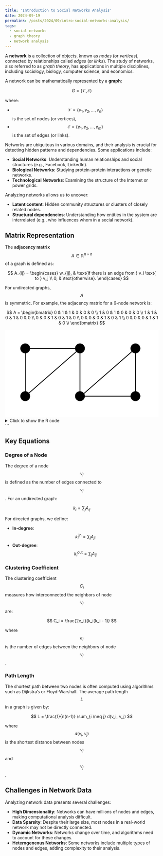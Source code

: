 ```yaml
---
title: 'Introduction to Social Networks Analysis'
date: 2024-09-19
permalink: /posts/2024/09/intro-social-networks-analysis/
tags:
  - social networks
  - graph theory
  - network analysis
---
```




A **network** is a collection of objects, known as *nodes* (or *vertices*), connected by relationships called *edges* (or *links*). The study of networks, also referred to as *graph theory*, has applications in multiple disciplines, including sociology, biology, computer science, and economics.

A network can be mathematically represented by a **graph**:

$$
G = (\mathcal{V}, \mathcal{E})
$$

where:

- $$\mathcal{V} = \{v_1, v_2, \dots, v_n\}$$ is the set of nodes (or vertices),
- $$\mathcal{E} = \{e_1, e_2, \dots, e_m\}$$ is the set of edges (or links).


Networks are ubiquitous in various domains, and their analysis is crucial for detecting hidden patterns and dependencies. Some applications include:

- **Social Networks**: Understanding human relationships and social structures (e.g., Facebook, LinkedIn).
- **Biological Networks**: Studying protein-protein interactions or genetic networks.
- **Technological Networks**: Examining the structure of the Internet or power grids.

Analyzing networks allows us to uncover:

- **Latent content**: Hidden community structures or clusters of closely related nodes.
- **Structural dependencies**: Understanding how entities in the system are interrelated (e.g., who influences whom in a social network).



## Matrix Representation

The **adjacency matrix** $$A \in \mathbb{R}^{n \times n}$$ of a graph is defined as:

$$
A_{ij} = 
\begin{cases} 
w_{ij}, & \text{if there is an edge from } v_i \text{ to } v_j \\
0, & \text{otherwise}.
\end{cases}
$$

For undirected graphs, $$A$$ is symmetric. For example, the adjacency matrix for a 6-node network is:

$$
A =
\begin{bmatrix}
0 & 1 & 1 & 0 & 0 & 0 \\
1 & 0 & 1 & 0 & 0 & 0 \\
1 & 1 & 0 & 1 & 0 & 0 \\
0 & 0 & 1 & 0 & 1 & 0 \\
0 & 0 & 0 & 1 & 0 & 1 \\
0 & 0 & 0 & 1 & 1 & 0 \\
\end{bmatrix}
$$



<img src="/images/graph1.png" alt="Graph Representation of the Adjacency Matrix">

<details>
  <summary>Click to show the R code</summary>

  ```r
  # Load necessary library
  library(igraph)

  # Define the adjacency matrix
  adj_matrix <- matrix(c(0, 1, 1, 0, 0, 0,
                         1, 0, 1, 0, 0, 0,
                         1, 1, 0, 1, 0, 0,
                         0, 0, 1, 0, 1, 0,
                         0, 0, 0, 1, 0, 1,
                         0, 0, 0, 1, 1, 0),
                       nrow = 6, ncol = 6, byrow = TRUE)

  # Create a graph object from the adjacency matrix
  graph <- graph_from_adjacency_matrix(adj_matrix, mode = "undirected")

  # Plot the graph
  plot(graph, vertex.label = c("v1", "v2", "v3", "v4", "v5", "v6"),
       vertex.size = 30, 
       vertex.color = "lightblue", 
       edge.arrow.size = 0.5, 
       main = "Graph Representation of the Adjacency Matrix")

```
</details> ```


## Key Equations

### Degree of a Node

The degree of a node $$v_i$$ is defined as the number of edges connected to $$v_i$$. For an undirected graph:

$$
k_i = \sum_{j} A_{ij}
$$

For directed graphs, we define:

- **In-degree**: $$k_i^{\text{in}} = \sum_j A_{ji}$$
- **Out-degree**: $$k_i^{\text{out}} = \sum_j A_{ij}$$

### Clustering Coefficient

The clustering coefficient $$C_i$$ measures how interconnected the neighbors of node $$v_i$$ are:

$$
C_i = \frac{2e_i}{k_i(k_i - 1)}
$$

where $$e_i$$ is the number of edges between the neighbors of node $$v_i$$.

### Path Length

The shortest path between two nodes is often computed using algorithms such as Dijkstra’s or Floyd-Warshall. The average path length $$L$$ in a graph is given by:

$$
L = \frac{1}{n(n-1)} \sum_{i \neq j} d(v_i, v_j)
$$

where $$d(v_i, v_j)$$ is the shortest distance between nodes $$v_i$$ and $$v_j$$.

## Challenges in Network Data

Analyzing network data presents several challenges:

- **High Dimensionality**: Networks can have millions of nodes and edges, making computational analysis difficult.
- **Data Sparsity**: Despite their large size, most nodes in a real-world network may not be directly connected.
- **Dynamic Networks**: Networks change over time, and algorithms need to account for these changes.
- **Heterogeneous Networks**: Some networks include multiple types of nodes and edges, adding complexity to their analysis.
